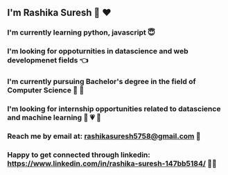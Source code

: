 
## I'm Rashika Suresh :girl: :heart:

### I'm currently learning python, javascript :innocent:

### I'm looking for oppoturnities in datascience and web developmenet fields :point_left:

### I'm currently pursuing Bachelor's degree in the field of Computer Science :woman: :thought_balloon:

### I'm looking for internship opportunities related to datascience and machine learning :girl: :heartpulse: :raised_hands:

### Reach me by email at: rashikasuresh5758@gmail.com :love_letter:

### Happy to get connected through linkedin: https://www.linkedin.com/in/rashika-suresh-147bb5184/ :speech_balloon::blush:

<!--
**Rashika258/Rashika258** is a ✨ _special_ ✨ repository because its `README.md` (this file) appears on your GitHub profile.

Here are some ideas to get you started:

- 🔭 I’m currently working on ...
- 🌱 I’m currently learning ...
- 👯 I’m looking to collaborate on ...
- 🤔 I’m looking for help with ...
- 💬 Ask me about ...
- 📫 How to reach me: ...
- 😄 Pronouns: ...
- ⚡ Fun fact: ...
-->
